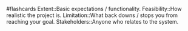 #flashcards
Extent::Basic expectations / functionality.
Feasibility::How realistic the project is.
Limitation::What back downs / stops you from reaching your goal.
Stakeholders::Anyone who relates to the system.